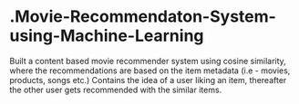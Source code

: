 # .Movie-Recommendaton-System-using-Machine-Learning
Built a content based movie recommender system using cosine similarity, where the recommendations are based on the item metadata (i.e - movies, products, songs etc.) Contains the idea of a user liking an item, thereafter the other user gets recommended with the similar items.
